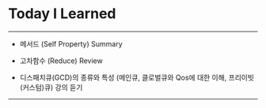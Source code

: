 # Today I Learned

- - -

- 메서드 (Self Property) Summary

- 고차함수 (Reduce) Review

- 디스패치큐(GCD)의 종류와 특성 (메인큐, 클로벌큐와 Qos에 대한 이해, 프리이빗(커스텀)큐) 강의 듣기

- - -
